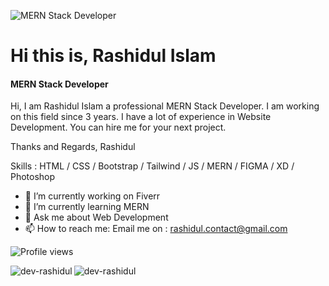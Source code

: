 ![MERN Stack Developer](https://media-exp2.licdn.com/dms/image/C4E16AQGvIGf7d2Zdkg/profile-displaybackgroundimage-shrink_200_800/0/1635768937319?e=1663804800&v=beta&t=1U4_gJ6CJkaR6jcXOrBuG4dmZTfSmaVqoq2fzwnMqgM)

# Hi this is, Rashidul Islam
#### MERN Stack Developer

Hi, I am Rashidul Islam a professional MERN Stack Developer. I am working on this field since 3 years. I have a lot of experience in Website Development. You can hire me for your next project.

Thanks and Regards,
Rashidul

Skills :  HTML / CSS / Bootstrap / Tailwind / JS / MERN / FIGMA / XD / Photoshop

- 🔭 I’m currently working on Fiverr 
- 🌱 I’m currently learning MERN 
- 💬 Ask me about Web Development 
- 📫 How to reach me: Email me on : rashidul.contact@gmail.com 

![Profile views](https://gpvc.arturio.dev/dev-rashidul)  

<p><img align="left" src="https://github-readme-stats.vercel.app/api/top-langs?username=dev-rashidul&show_icons=true&locale=en&layout=compact" alt="dev-rashidul" /></p>

<p>&nbsp;<img align="left" src="https://github-readme-stats.vercel.app/api?username=dev-rashidul&show_icons=true&locale=en" alt="dev-rashidul" /></p>






